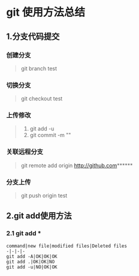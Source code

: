 # git 使用方法总结

## 1.分支代码提交

### 创建分支
>	git branch test 

### 切换分支
>	git checkout test

### 上传修改
>	1. git add -u
>	2. git commit -m ""

### 关联远程分支
>	git remote add origin http://github.com******

### 分支上传
>	git push origin test
## 2.git add使用方法

### 2.1 git add *

	command|new file|modified files|Deleted files
	-|-|-|- 
	git add -A|OK|OK|OK
	git add .|OK|OK|NO
	git add -u|NO|OK|OK
	

